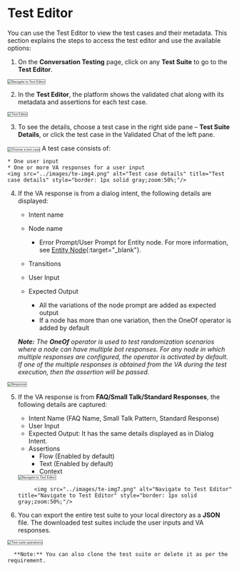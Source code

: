 # **Test Editor**

You can use the Test Editor to view the test cases and their metadata. This section explains the steps to access the test editor and use the available options:



1. On the **Conversation Testing** page, click on any **Test Suite** to go to the **Test Editor**.  
<img src="../images/te-img1.png" alt="Navigate to Test Editor" title="Navigate to Test Editor" style="border: 1px solid gray;zoom:50%;"/>

2. In the **Test Editor**, the platform shows the validated chat along with its metadata and assertions for each test case.  
<img src="../images/te-img2.png" alt="Test Editor" title="Test Editor" style="border: 1px solid gray;zoom:50%;"/>

3. To see the details, choose a test case in the right side pane – **Test Suite Details**, or click the test case in the Validated Chat of the left pane.  
<img src="../images/te-img3.png" alt="Choose a test case" title="Choose a test case" style="border: 1px solid gray;zoom:50%;"/>    
A  test case consists of: 

    * One user input  
    * One or more VA responses for a user input  
    <img src="../images/te-img4.png" alt="Test case details" title="Test case details" style="border: 1px solid gray;zoom:50%;"/>

4. If the VA response is from a dialog intent, the following details are displayed:  

    * Intent name  
    * Node name
	    * Error Prompt/User Prompt for Entity node. For more information, see [Entity Node](https://developer.kore.ai/docs/bots/bot-builder-tool/dialog-task/working-with-the-entity-node/#Component_Properties){:target="_blank"}.

    * Transitions
    * User Input  
    * Expected Output  
        * All the variations of the node prompt are added as expected output  
        * If a node has more than one variation, then the OneOf operator is added by default  
      
     _**Note:** The **OneOf** operator is used to test randomization scenarios where a node can have multiple bot responses. For any node in which multiple responses are configured, the operator is activated by default. If one of the multiple responses is obtained from the VA during the test execution, then the assertion will be passed._  
<img src="../images/te-img5.png" alt="Response" title="Response" style="border: 1px solid gray;zoom:50%;"/>

5. If the VA response is from **FAQ/Small Talk/Standard Responses**, the following details are captured:  

    * Intent Name (FAQ Name, Small Talk Pattern, Standard Response)  
    * User Input  
    * Expected Output: It has the same details displayed as in Dialog Intent.  
    * Assertions  
        * Flow (Enabled by default)  
        * Text (Enabled by default)  
        * Context  
    <img src="../images/te-img6.png" alt="Navigate to Test Editor" title="Navigate to Test Editor" style="border: 1px solid gray;zoom:50%;"/>  
      
            <img src="../images/te-img7.png" alt="Navigate to Test Editor" title="Navigate to Test Editor" style="border: 1px solid gray;zoom:50%;"/>  

6. You can export the entire test suite to your local directory as a **JSON** file. The downloaded test suites include the user inputs and VA responses.  
<img src="../images/te-img8.png" alt="Test suite operations" title="Test suite operations" style="border: 1px solid gray;zoom:50%;"/>  
  
      **Note:** You can also clone the test suite or delete it as per the requirement.